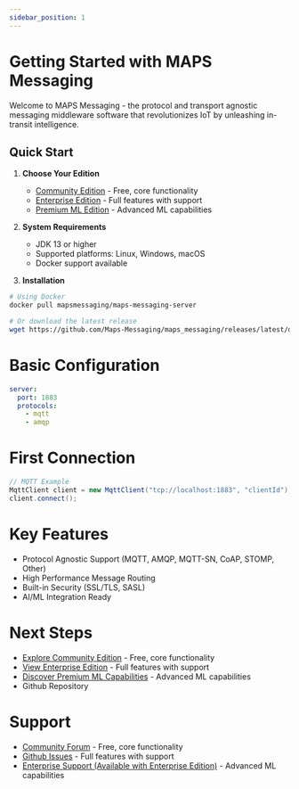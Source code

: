 ```yaml
---
sidebar_position: 1
---
```


# Getting Started with MAPS Messaging

Welcome to MAPS Messaging - the protocol and transport agnostic messaging middleware software that revolutionizes IoT by unleashing in-transit intelligence.

## Quick Start

1. **Choose Your Edition**
   - [Community Edition](editions/community) - Free, core functionality
   - [Enterprise Edition](editions/enterprise) - Full features with support
   - [Premium ML Edition](editions/premium) - Advanced ML capabilities

2. **System Requirements**
   - JDK 13 or higher
   - Supported platforms: Linux, Windows, macOS
   - Docker support available

3. **Installation**

```bash
# Using Docker
docker pull mapsmessaging/maps-messaging-server

# Or download the latest release
wget https://github.com/Maps-Messaging/maps_messaging/releases/latest/download/maps-messaging-server.jar

```

# Basic Configuration

```yaml
server:
  port: 1883
  protocols:
    - mqtt
    - amqp
```

# First Connection

```java
// MQTT Example
MqttClient client = new MqttClient("tcp://localhost:1883", "clientId");
client.connect();
```

# Key Features

   - Protocol Agnostic Support (MQTT, AMQP, MQTT-SN, CoAP, STOMP, Other)
   - High Performance Message Routing
   - Built-in Security (SSL/TLS, SASL)
   - AI/ML Integration Ready


# Next Steps

   - [Explore Community Edition](editions/community) - Free, core functionality
   - [View Enterprise Edition](editions/enterprise) - Full features with support
   - [Discover Premium ML Capabilities](editions/premium) - Advanced ML capabilities
   - Github Repository


# Support

   - [Community Forum](editions/community) - Free, core functionality
   - [Github Issues](editions/enterprise) - Full features with support
   - [Enterprise Support (Available with Enterprise Edition)](editions/premium) - Advanced ML capabilities



